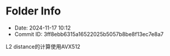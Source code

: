 # Folder Info

- Date: 2024-11-17 10:12
- Commit ID: 3ff8ebb6315a16522025b5057b8be8f13ec7e8a7


L2 distance的计算使用AVX512